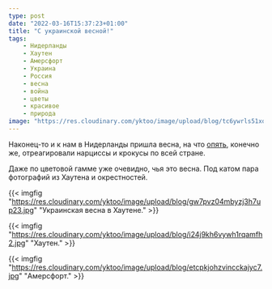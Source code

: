 ```yaml
---
type: post
date: "2022-03-16T15:37:23+01:00"
title: "С украинской весной!"
tags:
    - Нидерланды
    - Хаутен
    - Амерсфорт
    - Украина
    - Россия
    - весна
    - война
    - цветы
    - красивое
    - природа
image: "https://res.cloudinary.com/yktoo/image/upload/blog/tc6ywrls51xq9cewiopu.jpg"
---
```


Наконец-то и к нам в Нидерланды пришла весна, на что [опять](0082), конечно же, отреагировали нарциссы и крокусы по всей стране.

Даже по цветовой гамме уже очевидно, чья это весна. Под катом пара фотографий из Хаутена и окрестностей.

<!--more-->

{{< imgfig "https://res.cloudinary.com/yktoo/image/upload/blog/gw7pvz04mbyzj3h7up23.jpg" "Украинская весна в Хаутене." >}}

{{< imgfig "https://res.cloudinary.com/yktoo/image/upload/blog/i24j9kh6vywh1rqamfh2.jpg" "Хаутен." >}}

{{< imgfig "https://res.cloudinary.com/yktoo/image/upload/blog/etcpkjohzvincckajyc7.jpg" "Амерсфорт." >}}
